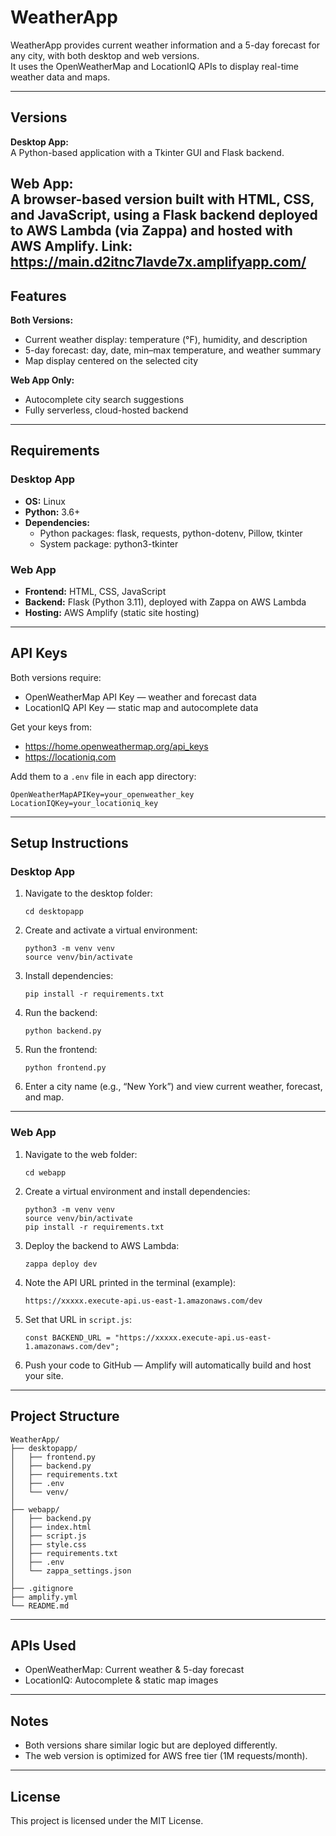# WeatherApp

WeatherApp provides current weather information and a 5-day forecast for any city, with both desktop and web versions.  
It uses the OpenWeatherMap and LocationIQ APIs to display real-time weather data and maps.

---

## Versions

**Desktop App:**  
A Python-based application with a Tkinter GUI and Flask backend.  

**Web App:**  
A browser-based version built with HTML, CSS, and JavaScript, using a Flask backend deployed to AWS Lambda (via Zappa) and hosted with AWS Amplify.
Link: https://main.d2itnc7lavde7x.amplifyapp.com/
---

## Features

**Both Versions:**
- Current weather display: temperature (°F), humidity, and description  
- 5-day forecast: day, date, min–max temperature, and weather summary  
- Map display centered on the selected city  

**Web App Only:**
- Autocomplete city search suggestions  
- Fully serverless, cloud-hosted backend  

---

## Requirements

### Desktop App
- **OS:** Linux  
- **Python:** 3.6+  
- **Dependencies:**  
  - Python packages: flask, requests, python-dotenv, Pillow, tkinter  
  - System package: python3-tkinter

### Web App
- **Frontend:** HTML, CSS, JavaScript  
- **Backend:** Flask (Python 3.11), deployed with Zappa on AWS Lambda  
- **Hosting:** AWS Amplify (static site hosting)  

---

## API Keys
Both versions require:
- OpenWeatherMap API Key — weather and forecast data  
- LocationIQ API Key — static map and autocomplete data  

Get your keys from:
- https://home.openweathermap.org/api_keys  
- https://locationiq.com  

Add them to a `.env` file in each app directory:
```
OpenWeatherMapAPIKey=your_openweather_key
LocationIQKey=your_locationiq_key
```

---

## Setup Instructions

### Desktop App

1. Navigate to the desktop folder:
   ```
   cd desktopapp
   ```
2. Create and activate a virtual environment:
   ```
   python3 -m venv venv
   source venv/bin/activate
   ```
3. Install dependencies:
   ```
   pip install -r requirements.txt
   ```
4. Run the backend:
   ```
   python backend.py
   ```
5. Run the frontend:
   ```
   python frontend.py
   ```
6. Enter a city name (e.g., “New York”) and view current weather, forecast, and map.

---

### Web App

1. Navigate to the web folder:
   ```
   cd webapp
   ```
2. Create a virtual environment and install dependencies:
   ```
   python3 -m venv venv
   source venv/bin/activate
   pip install -r requirements.txt
   ```
3. Deploy the backend to AWS Lambda:
   ```
   zappa deploy dev
   ```
4. Note the API URL printed in the terminal (example):
   ```
   https://xxxxx.execute-api.us-east-1.amazonaws.com/dev
   ```
5. Set that URL in `script.js`:
   ```
   const BACKEND_URL = "https://xxxxx.execute-api.us-east-1.amazonaws.com/dev";
   ```
6. Push your code to GitHub — Amplify will automatically build and host your site.

---

## Project Structure
```
WeatherApp/
├── desktopapp/
│   ├── frontend.py
│   ├── backend.py
│   ├── requirements.txt
│   ├── .env
│   └── venv/
│
├── webapp/
│   ├── backend.py
│   ├── index.html
│   ├── script.js
│   ├── style.css
│   ├── requirements.txt
│   ├── .env
│   └── zappa_settings.json
│
├── .gitignore
├── amplify.yml
└── README.md
```

---

## APIs Used
- OpenWeatherMap: Current weather & 5-day forecast  
- LocationIQ: Autocomplete & static map images  

---

## Notes
- Both versions share similar logic but are deployed differently.  
- The web version is optimized for AWS free tier (1M requests/month).  

---

## License
This project is licensed under the MIT License.
